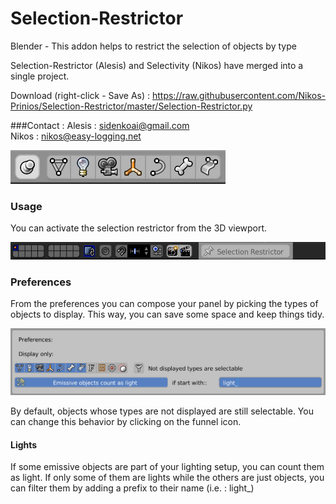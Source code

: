 # Selection-Restrictor
Blender - This addon helps to restrict the selection of objects by type

Selection-Restrictor (Alesis) and Selectivity (Nikos) have merged into a single project.

Download (right-click - Save As) : https://raw.githubusercontent.com/Nikos-Prinios/Selection-Restrictor/master/Selection-Restrictor.py

###Contact :
Alesis : sidenkoai@gmail.com  
Nikos : nikos@easy-logging.net

![Viewport panel](/images/panel.jpg)

### Usage
You can activate the selection restrictor from the 3D viewport.

![Activate](/images/restrictor.jpg)

### Preferences
From the preferences you can compose your panel by picking the types of objects to display. This way, you can save some space and keep things tidy.

![Preferences](/images/pref.jpg)

By default, objects whose types are not displayed are still selectable. You can change this behavior by clicking on the funnel icon.

#### Lights
If some emissive objects are part of your lighting setup, you can count them as light. If only some of them are lights while the others are just objects, you can filter them by adding a prefix to their name (i.e. : light_)
